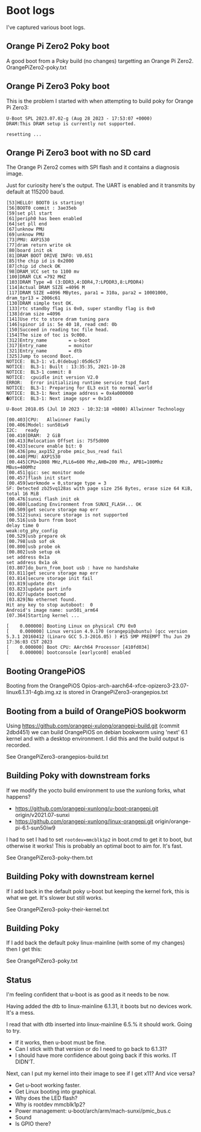 # Boot logs

I've captured various boot logs.

## Orange Pi Zero2 Poky boot

A good boot from a Poky build (no changes) targetting an Orange Pi Zero2.
OrangePiZero2-poky.txt

## Orange Pi Zero3 Poky boot

This is the problem I started with when attempting to build poky for
Orange Pi Zero3:

```
U-Boot SPL 2023.07.02-g (Aug 28 2023 - 17:53:07 +0000)
DRAM:This DRAM setup is currently not supported.

resetting ...

```

## Orange Pi Zero3 boot with no SD card

The Orange Pi Zero2 comes with SPI flash and it contains a diagnosis image.

Just for curiosity here's the output. The UART is enabled and it transmits by
default at 115200 baud.

```
[53]HELLO! BOOT0 is starting!
[56]BOOT0 commit : 3ae35eb
[59]set pll start
[61]periph0 has been enabled
[64]set pll end
[67]unknow PMU
[69]unknow PMU
[73]PMU: AXP1530
[77]dram return write ok
[80]board init ok
[81]DRAM BOOT DRIVE INFO: V0.651
[85]the chip id is 0x2000
[87]chip id check OK
[98]DRAM_VCC set to 1100 mv
[100]DRAM CLK =792 MHZ
[103]DRAM Type =8 (3:DDR3,4:DDR4,7:LPDDR3,8:LPDDR4)
[114]Actual DRAM SIZE =4096 M
[117]DRAM SIZE =4096 MBytes, para1 = 310a, para2 = 10001000, dram_tpr13 = 2006c61
[130]DRAM simple test OK.
[133]rtc standby flag is 0x0, super standby flag is 0x0
[138]dram size =4096
[141]Use rtc to store dram tuning para
[146]spinor id is: 5e 40 18, read cmd: 0b
[150]Succeed in reading toc file head.
[154]The size of toc is 9c000.
[312]Entry_name        = u-boot
[317]Entry_name        = monitor
[321]Entry_name        = dtb
[325]Jump to second Boot.
NOTICE:  BL3-1: v1.0(debug):05d6c57
NOTICE:  BL3-1: Built : 13:35:35, 2021-10-28
NOTICE:  BL3-1 commit: 8
NOTICE:  cpuidle init version V2.0
ERROR:   Error initializing runtime service tspd_fast
NOTICE:  BL3-1: Preparing for EL3 exit to normal world
NOTICE:  BL3-1: Next image address = 0x4a000000
�OTICE:  BL3-1: Next image spsr = 0x1d3

U-Boot 2018.05 (Jul 10 2023 - 10:32:18 +0800) Allwinner Technology

[00.403]CPU:   Allwinner Family
[00.406]Model: sun50iw9
I2C:   ready
[00.410]DRAM:  2 GiB
[00.413]Relocation Offset is: 75f5d000
[00.433]secure enable bit: 0
[00.436]pmu_axp152_probe pmic_bus_read fail
[00.440]PMU: AXP1530
[00.445]CPU=1008 MHz,PLL6=600 Mhz,AHB=200 Mhz, APB1=100Mhz  MBus=400Mhz
[00.451]gic: sec monitor mode
[00.457]flash init start
[00.459]workmode = 0,storage type = 3
SF: Detected zb25vq128as with page size 256 Bytes, erase size 64 KiB, total 16 MiB
[00.476]sunxi flash init ok
[00.480]Loading Environment from SUNXI_FLASH... OK
[00.509]get secure storage map err
[00.512]sunxi secure storage is not supported
[00.516]usb burn from boot
delay time 0
weak:otg_phy_config
[00.529]usb prepare ok
[00.798]usb sof ok
[00.800]usb probe ok
[00.802]usb setup ok
set address 0x1a
set address 0x1a ok
[03.807]do_burn_from_boot usb : have no handshake
[03.811]get secure storage map err
[03.814]secure storage init fail
[03.819]update dts
[03.823]update part info
[03.827]update bootcmd
[03.829]No ethernet found.
Hit any key to stop autoboot:  0 
Android's image name: sun50i_arm64
[07.364]Starting kernel ...

[    0.000000] Booting Linux on physical CPU 0x0
[    0.000000] Linux version 4.9.170 (orangepi@ubuntu) (gcc version 5.3.1 20160412 (Linaro GCC 5.3-2016.05) ) #15 SMP PREEMPT Thu Jun 29 17:36:03 CST 2023
[    0.000000] Boot CPU: AArch64 Processor [410fd034]
[    0.000000] bootconsole [earlycon0] enabled

```

## Booting OrangePiOS

Booting from the OrangePiOS Opios-arch-aarch64-xfce-opizero3-23.07-linux6.1.31-4gb.img.xz
is stored in OrangePiZero3-orangepios.txt

## Booting from a build of OrangePiOS bookworm

Using https://github.com/orangepi-xulong/orangepi-build.git (commit 2dbd451) we
can build OrangePiOS on debian bookworm using 'next' 6.1 kernel and with a desktop
environment. I did this and the build output is recorded.

See OrangePiZero3-orangepios-build.txt

## Building Poky with downstream forks

If we modify the yocto build environment to use the xunlong forks, what happens?

* https://github.com/orangepi-xunlong/u-boot-orangepi.git origin/v2021.07-sunxi
* https://github.com/orangepi-xunlong/linux-orangepi.git origin/orange-pi-6.1-sun50iw9

I had to set I had to set `rootdev=mmcblk1p2` in boot.cmd to get it to boot,
but otherwise it works! This is probably an optimal boot to aim for. It's fast.

See OrangePiZero3-poky-them.txt

## Building Poky with downstream kernel

If I add back in the default poky u-boot but keeping the kernel fork, this is
what we get. It's slower but still works.

See OrangePiZero3-poky-their-kernel.txt

## Building Poky

If I add back the default poky linux-mainline (with some of my changes) then I
get this:

See OrangePiZero3-poky.txt

## Status

I'm feeling confident that u-boot is as good as it needs to be now.

Having added the dtb to linux-mainline 6.1.31, it boots but no devices work. It's a mess.

I read that with dtb inserted into linux-mainline 6.5.% it should work. Going to try.
- If it works, then u-boot must be fine.
- Can I stick with that version or do I need to go back to 6.1.31?
- I should have more confidence about going back if this works. IT DIDN'T.

Next, can I put my kernel into their image to see if I get x11? And vice versa?

* Get u-boot working faster.
* Get Linux booting into graphical.
* Why does the LED flash?
* Why is rootdev mmcblk1p2?
* Power management: u-boot/arch/arm/mach-sunxi/pmic_bus.c
* Sound
* Is GPIO there?